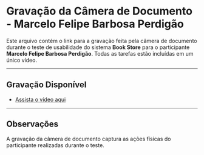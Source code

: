# **Gravação da Câmera de Documento - Marcelo Felipe Barbosa Perdigão**

Este arquivo contém o link para a gravação feita pela câmera de documento durante o teste de usabilidade do sistema **Book Store** para o participante **Marcelo Felipe Barbosa Perdigão**. Todas as tarefas estão incluídas em um único vídeo.

---

## **Gravação Disponível**

- [Assista o vídeo aqui](https://drive.google.com/file/d/1Bt2URTEb7t2znNlQL1dfktTN68dky8sQ/view?usp=drive_link)

---

## **Observações**
A gravação da câmera de documento captura as ações físicas do participante realizadas durante o teste.



